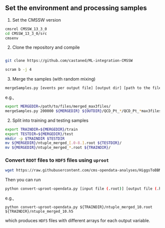 ## Set the environment and processing samples


1. Set the CMSSW version

```bash
cmsrel CMSSW_13_3_0
cd CMSSW_13_3_0/src
cmsenv

```


2. Clone the repository  and compile 

```bash

git clone https://github.com/castaned/ML-integration-CMSSW

scram b -j 4

```

3. Merge the samples (with random mixing)

```bash
mergeSamples.py [events per output file] [output dir] [path to the filelist produced in step 1]
```
e.g.,
```bash
export MERGEDIR=/path/to/files/merged_max3files/
mergeSamples.py 200000 ${MERGEDIR} ${OUTDIR}/QCD_Pt_*/QCD_Pt_*max3files.txt ${OUTDIR}/Bulk*/Bulk*max3files.txt
```

2. Split into training and testing samples

```bash
export TRAINDIR=${MERGEDIR}/train
export TESTDIR=${MERGEDIR}/test
mkdir -p $TRAINDIR $TESTDIR
mv ${MERGEDIR}/ntuple_merged_[.0-8.].root ${TESTDIR}/
mv ${MERGEDIR}/ntuple_merged_*.root ${TRAINDIR}/
```

### Convert `ROOT` files to `HDF5` files using `uproot`


```bash
wget https://raw.githubusercontent.com/cms-opendata-analyses/HiggsToBBNtupleProducerTool/refs/heads/opendata_80X/NtupleAK8/scripts/convert-uproot-opendata.py

```

Then you can run
```bash
python convert-uproot-opendata.py [input file (.root)] [output file (.h5)]
```
e.g.,
```
python convert-uproot-opendata.py ${TRAINDIR}/ntuple_merged_10.root ${TRAINDIR}/ntuple_merged_10.h5
```
which produces `HDF5` files with different arrays for each output variable.

